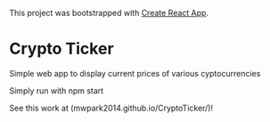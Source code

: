 This project was bootstrapped with [Create React App](https://github.com/facebookincubator/create-react-app).

# Crypto Ticker
Simple web app to display current prices of various cyptocurrencies

Simply run with npm start

See this work at (mwpark2014.github.io/CryptoTicker/)!

